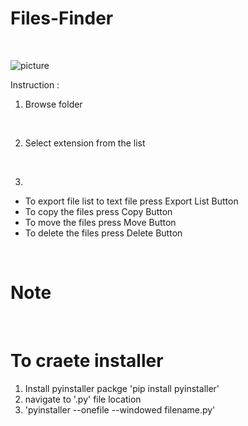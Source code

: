 # Files-Finder
<br>

![picture](https://i.imgur.com/eJM0Fn6.png)

Instruction : 
<br>

1. Browse folder 
<br>

2. Select extension from the list
<br>

3. 
- To export file list to text file press Export List Button
- To copy the files press Copy Button
- To move the files press Move Button
- To delete the files press Delete Button

<br>

# Note
<br>

# To craete installer
1. Install pyinstaller packge 'pip install pyinstaller'
2. navigate to '.py' file location 
3. 'pyinstaller --onefile --windowed filename.py'
